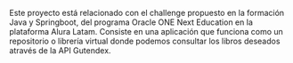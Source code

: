 Este proyecto está relacionado con el challenge propuesto en la formación Java y Springboot, del programa Oracle ONE Next Education en la plataforma Alura Latam. 
Consiste en una aplicación que funciona como un repositorio o librería virtual donde podemos consultar los libros deseados através de la API Gutendex.
